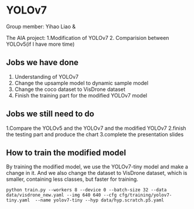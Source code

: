# YOLOv7
Group member: Yihao Liao & 

The AIA project: 1.Modification of YOLOv7 2. Comparision between YOLOv5(if I have more time)

## Jobs we have done
1. Understanding of YOLOv7
2. Change the upsample model to dynamic sample model
3. Change the coco dataset to VisDrone dataset
4. Finish the training part for the modified YOLOv7 model

## Jobs we still need to do
1.Compare the YOLOv5 and the YOLOv7 and the modified YOLOv7
2.finish the testing part and produce the chart
3.complete the presentation slides


## How to train the modified model
By training the modified model, we use the YOLOv7-tiny model and make a change in it. And we also change the dataset to VisDrone dataset, which is smaller, containing less classes, but faster for training.
```
python train.py --workers 8 --device 0 --batch-size 32 --data data/visdrone_new.yaml --img 640 640 --cfg cfg/training/yolov7-tiny.yaml  --name yolov7-tiny --hyp data/hyp.scratch.p5.yaml
```

